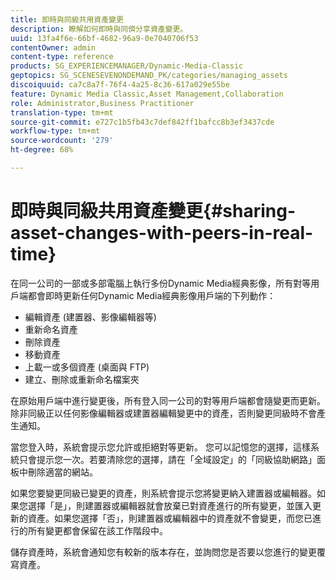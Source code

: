 ```yaml
---
title: 即時與同級共用資產變更
description: 瞭解如何即時與同儕分享資產變更。
uuid: 13fa4f6e-66bf-4682-96a9-0e7040706f53
contentOwner: admin
content-type: reference
products: SG_EXPERIENCEMANAGER/Dynamic-Media-Classic
geptopics: SG_SCENESEVENONDEMAND_PK/categories/managing_assets
discoiquuid: ca7c8a7f-76f4-4a25-8c36-617a029e55be
feature: Dynamic Media Classic,Asset Management,Collaboration
role: Administrator,Business Practitioner
translation-type: tm+mt
source-git-commit: e727c1b5fb43c7def842ff1bafcc8b3ef3437cde
workflow-type: tm+mt
source-wordcount: '279'
ht-degree: 68%

---
```



# 即時與同級共用資產變更{#sharing-asset-changes-with-peers-in-real-time}

在同一公司的一部或多部電腦上執行多份Dynamic Media經典影像，所有對等用戶端都會即時更新任何Dynamic Media經典影像用戶端的下列動作：

* 編輯資產 (建置器、影像編輯器等)
* 重新命名資產
* 刪除資產
* 移動資產
* 上載一或多個資產 (桌面與 FTP)
* 建立、刪除或重新命名檔案夾

在原始用戶端中進行變更後，所有登入同一公司的對等用戶端都會隨變更而更新。 除非同級正以任何影像編輯器或建置器編輯變更中的資產，否則變更同級時不會產生通知。

當您登入時，系統會提示您允許或拒絕對等更新。 您可以記憶您的選擇，這樣系統只會提示您一次。若要清除您的選擇，請在「全域設定」的「同級協助網路」面板中刪除適當的網站。

如果您要變更同級已變更的資產，則系統會提示您將變更納入建置器或編輯器。如果您選擇「是」，則建置器或編輯器就會放棄已對資產進行的所有變更，並匯入更新的資產。如果您選擇「否」，則建置器或編輯器中的資產就不會變更，而您已進行的所有變更都會保留在該工作階段中。

儲存資產時，系統會通知您有較新的版本存在，並詢問您是否要以您進行的變更覆寫資產。
